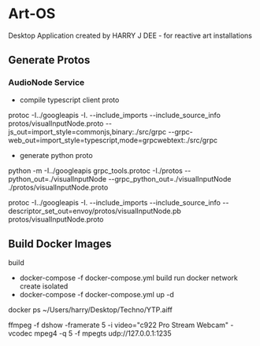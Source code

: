 # Art-OS

Desktop Application created by HARRY J DEE - for reactive art installations

## Generate Protos

### AudioNode Service

- compile typescript client proto

protoc -I../googleapis -I. --include_imports --include_source_info protos/visualInputNode.proto --js_out=import_style=commonjs,binary:./src/grpc --grpc-web_out=import_style=typescript,mode=grpcwebtext:./src/grpc

- generate python proto

python -m -I../googleapis grpc_tools.protoc -I./protos --python_out=./visualInputNode --grpc_python_out=./visualInputNode ./protos/visualInputNode.proto

protoc -I../googleapis -I. --include_imports --include_source_info --descriptor_set_out=envoy/protos/visualInputNode.pb protos/visualInputNode.proto

## Build Docker Images

build

- docker-compose -f docker-compose.yml build
  run
  docker network create isolated
- docker-compose -f docker-compose.yml up -d

docker ps
~/Users/harry/Desktop/Techno/YTP.aiff

ffmpeg -f dshow -framerate 5 -i video="c922 Pro Stream Webcam" -vcodec mpeg4 -q 5 -f mpegts udp://127.0.0.1:1235
